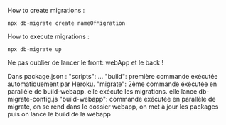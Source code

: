 How to create migrations :

```
npx db-migrate create nameOfMigration
```

How to execute migrations :

```
npx db-migrate up
```

Ne pas oublier de lancer le front: webApp et le back !

Dans package.json :
"scripts":
...
"build": première commande exécutée automatiquement par Heroku.
"migrate": 2ème commande éxécutée en parallèle de build-webapp. elle exécute les migrations. elle lance db-migrate-config.js
"build-webapp": commande exécutée en parallèle de migrate, on se rend dans le dossier webapp, on met à jour les packages puis on lance le build de la webapp
